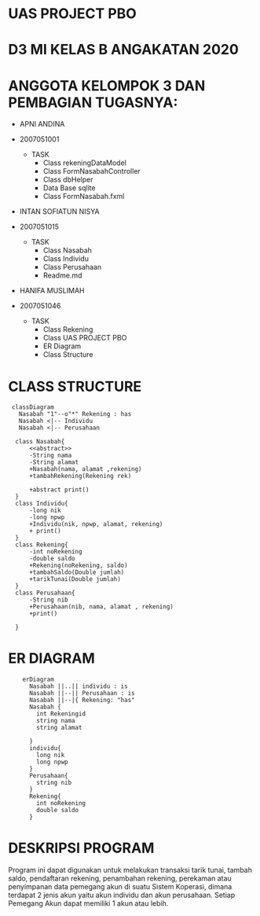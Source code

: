 # UAS PROJECT PBO
# D3 MI KELAS B ANGAKATAN 2020
# ANGGOTA KELOMPOK 3 DAN PEMBAGIAN TUGASNYA:
- APNI ANDINA
- 2007051001
  - TASK
    - Class rekeningDataModel
    - Class FormNasabahController
    - Class dbHelper
    - Data Base sqlite
    - Class FormNasabah.fxml
      
- INTAN SOFIATUN NISYA
- 2007051015
  - TASK
    - Class Nasabah
    - Class Individu
    - Class Perusahaan
    - Readme.md

- HANIFA MUSLIMAH
- 2007051046
  - TASK
    - Class Rekening
    - Class UAS PROJECT PBO
    - ER Diagram
    - Class Structure

# CLASS STRUCTURE
 
     classDiagram
       Nasabah "1"--o"*" Rekening : has
       Nasabah <|-- Individu
       Nasabah <|-- Perusahaan

      class Nasabah{
          <<abstract>>
          -String nama 
          -String alamat 
          +Nasabah(nama, alamat ,rekening)
          +tambahRekening(Rekening rek)

          +abstract print()
      }
      class Individu{
          -long nik
          -long npwp
          +Individu(nik, npwp, alamat, rekening)
          + print()
      }
      class Rekening{
          -int noRekening
          -double saldo
          +Rekening(noRekening, saldo)
          +tambahSaldo(Double jumlah)
          +tarikTunai(Double jumlah)
      }
      class Perusahaan{
          -String nib
          +Perusahaan(nib, nama, alamat , rekening)
          +print()
      
      }
  
# ER DIAGRAM

        erDiagram
          Nasabah ||..|| individu : is
          Nasabah ||--|| Perusahaan : is
          Nasabah ||--|{ Rekening: "has"
          Nasabah {
            int Rekeningid
            string nama
            string alamat

          }
          individu{
            long nik
            long npwp
          }
          Perusahaan{
            string nib
          }
          Rekening{
            int noRekening
            double saldo
          }
          
# DESKRIPSI PROGRAM
Program ini dapat digunakan untuk melakukan transaksi tarik tunai, tambah saldo, pendaftaran rekening, penambahan rekening, perekaman atau penyimpanan data pemegang akun di suatu Sistem Koperasi, dimana terdapat 2 jenis akun yaitu akun individu dan akun perusahaan. Setiap Pemegang Akun dapat memiliki 1 akun atau lebih.
